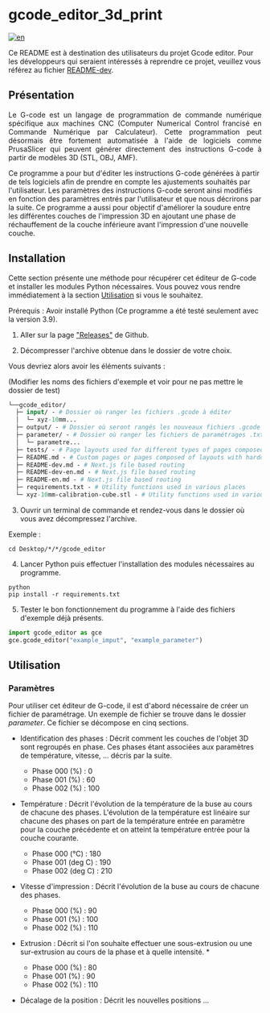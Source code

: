 # gcode_editor_3d_print

[![en](https://img.shields.io/badge/lang-en-red.svg)](https://github.com/m-mullins/gcode_editor_3d_print/blob/main/README-en.md)

Ce README est à destination des utilisateurs du projet Gcode editor. Pour les développeurs qui seraient intéressés à 
reprendre ce projet, veuillez vous référez au fichier [README-dev](README-dev.md).

## Présentation

<p align="justify">
Le G-code est un langage de programmation de commande numérique spécifique aux machines CNC (Computer Numerical Control
francisé en Commande Numérique par Calculateur). Cette programmation peut désormais être fortement automatisée à l'aide 
de logiciels comme PrusaSlicer qui peuvent générer directement des instructions G-code à partir de modèles 3D (STL, OBJ,
AMF).

Ce programme a pour but d'éditer les instructions G-code générées à partir de tels logiciels afin de prendre en compte
les ajustements souhaités par l'utilisateur. Les paramètres des instructions G-code seront ainsi modifiés en fonction
des paramètres entrés par l'utilisateur et que nous décrirons par la suite. Ce programme a aussi pour objectif 
d'améliorer la soudure entre les différentes couches de l'impression 3D en ajoutant une phase de réchauffement de la 
couche inférieure avant l'impression d'une nouvelle couche.
</p>

## Installation

Cette section présente une méthode pour récupérer cet éditeur de G-code et installer les modules Python nécessaires.
Vous pouvez vous rendre immédiatement à la section [Utilisation](#utilisation) si vous le souhaitez.

Prérequis : Avoir installé Python (Ce programme a été testé seulement avec la version 3.9).

1. Aller sur la page ["Releases"](https://github.com/m-mullins/gcode_editor_3d_print/releases) de Github.

2. Décompresser l'archive obtenue dans le dossier de votre choix.

Vous devriez alors avoir les éléments suivants :

(Modifier les noms des fichiers d'exemple et voir pour ne pas mettre le dossier de test)

```graphql
└──gcode_editor/
  ├─ input/ - # Dossier où ranger les fichiers .gcode à éditer
  │  └─ xyz-10mm...
  ├─ output/ - # Dossier où seront rangés les nouveaux fichiers .gcode après édition
  ├─ parameter/ - # Dossier où ranger les fichiers de paramétrages .txt
  │  └─ parametre...
  ├─ tests/ - # Page layouts used for different types of pages composed of components and fragments
  ├─ README.md - # Custom pages or pages composed of layouts with hardcoded data components, fragments, & layouts
  ├─ README-dev.md - # Next.js file based routing
  ├─ README-dev-en.md - # Next.js file based routing
  ├─ README-en.md - # Next.js file based routing
  ├─ requirements.txt - # Utility functions used in various places
  └─ xyz-10mm-calibration-cube.stl - # Utility functions used in various places
```

3. Ouvrir un terminal de commande et rendez-vous dans le dossier où vous avez décompressez l'archive.

Exemple :
````commandline
cd Desktop/*/*/gcode_editor
````

4. Lancer Python puis effectuer l'installation des modules nécessaires au programme.

````commandline
python
pip install -r requirements.txt
````

5. Tester le bon fonctionnement du programme à l'aide des fichiers d'exemple déjà présents.

````python
import gcode_editor as gce
gce.gcode_editor("example_imput", "example_parameter")
````

## Utilisation

### Paramètres

Pour utiliser cet éditeur de G-code, il est d'abord nécessaire de créer un fichier de paramétrage. Un exemple de fichier
se trouve dans le dossier *parameter*. Ce fichier se décompose en cinq sections.

* Identification des phases : Décrit comment les couches de l'objet 3D sont regroupés en phase. Ces phases étant 
associées aux paramètres de température, vitesse, ... décris par la suite.
  * Phase 000 (%) : 0
  * Phase 001 (%) : 60
  * Phase 002 (%) : 100

* Température : Décrit l'évolution de la température de la buse au cours de chacune des phases. L'évolution de la 
température est linéaire sur chacune des phases on part de la température entrée en paramètre pour la couche précédente
et on atteint la température entrée pour la couche courante.
  * Phase 000 (°C) : 180 
  * Phase 001 (deg C) : 190 
  * Phase 002 (deg C) : 210

* Vitesse d'impression : Décrit l'évolution de la buse au cours de chacune des phases.
  * Phase 000 (%) : 90 
  * Phase 001 (%) : 100 
  * Phase 002 (%) : 110

* Extrusion : Décrit si l'on souhaite effectuer une sous-extrusion ou une sur-extrusion au cours de la phase et à quelle
intensité. *
  * Phase 000 (%) : 80 
  * Phase 001 (%) : 90 
  * Phase 002 (%) : 110

* Décalage de la position : Décrit les nouvelles positions ...

